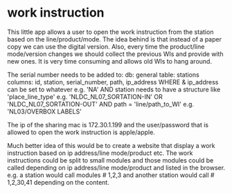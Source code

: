 # work instruction

This little app allows a user to open the work instruction from the station based on the line/product/mode.
The idea behind is that instead of a paper copy we can use the digital version. Also, every time the product/line mode/version changes we should collect the previous WIs and provide with new ones.
It is very time consuming and allows old WIs to hang around.

The serial number needs to be added to:
db: general
table: stations
columns: id, station, serial_number, path, ip_address
WHERE & ip_address can be set to whatever e.g. 'NA'
AND station needs to have a structure like 'place_line_type' e.g. 'NLDC_NL07_SORTATION-IN' OR 'NLDC_NL07_SORTATION-OUT'
AND path = 'line/path_to_WI' e.g. 'NL03/OVERBOX LABELS'

The ip of the sharing mac is 172.30.1.199 and the user/password that is allowed to open the work instruction is apple/apple.

Much better idea of this would be to create a website that display a work instruction based on ip address/line mode/product etc.
The work instructions could be split to small modules and those modules could be called depending on ip address/line mode/product and listed in the browser.
e.g. a station would call modules # 1,2,3 and another station would call # 1,2,30,41 depending on the content.
